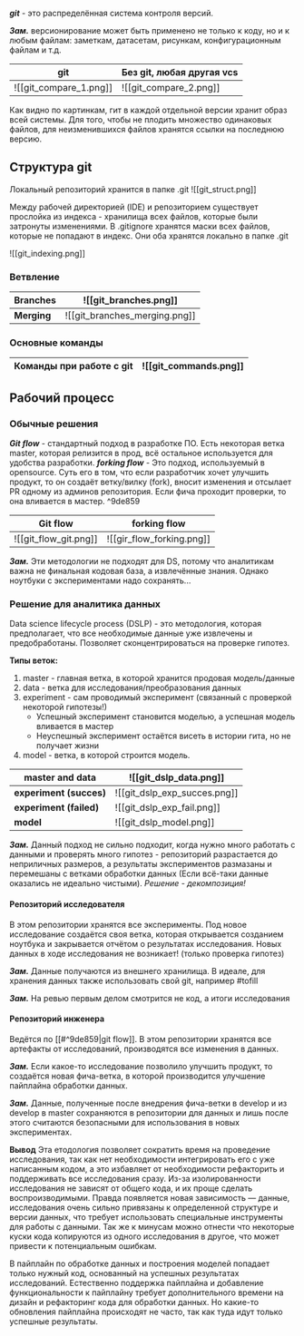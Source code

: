 ***git*** - это распределённая система контроля версий. 

***Зам.*** версионирование может быть применено не только к коду, но и к любым файлам: заметкам, датасетам, рисункам, конфигурационным файлам и т.д.


| git                    | Без git, любая другая vcs |
| ---------------------- | ------------------------- |
| ![[git_compare_1.png]] | ![[git_compare_2.png]]    |
Как видно по картинкам, гит в каждой отдельной версии хранит образ всей системы. Для того, чтобы не плодить множество одинаковых файлов, для неизменившихся файлов хранятся ссылки на последнюю версию.





## Структура git

Локальный репозиторий хранится в папке .git
![[git_struct.png]]

Между рабочей директорией (IDE) и репозиторием существует прослойка из индекса - хранилища всех файлов, которые были затронуты изменениями. В .gitignore хранятся маски всех файлов, которые не попадают в индекс. Они оба хранятся локально в папке .git

![[git_indexing.png]]
### Ветвление

| Branches    | ![[git_branches.png]]         |
| ----------- | ----------------------------- |
| **Merging** | ![[git_branches_merging.png]] |


### Основные команды

| Команды при работе с git | ![[git_commands.png]] |
| ------------------------ | --------------------- |


## Рабочий процесс

### Обычные решения

***Git flow*** - стандартный подход в разработке ПО. Есть некоторая ветка master, которая релизится в прод, всё остальное используется для удобства разработки.
***forking flow*** - Это подход, используемый в opensource. Суть его в том, что если разработчик хочет улучшить продукт, то он создаёт ветку/вилку (fork), вносит изменения и отсылает PR одному из админов репозитория. Если фича проходит проверки, то она вливается в мастер. ^9de859

| Git flow              | forking flow              |
| --------------------- | ------------------------- |
| ![[git_flow_git.png]] | ![[gir_flow_forking.png]] |

***Зам.*** Эти методологии не подходят для DS, потому что аналитикам важна не финальная кодовая база, а извлечённые знания. Однако ноутбуки с экспериментами надо сохранять...

### Решение для аналитика данных
Data science lifecycle process (DSLP) - это методология, которая предполагает, что все необходимые данные уже извлечены и предобработаны. Позволяет сконцентрироваться на проверке гипотез. 

**Типы веток:**
1. master - главная ветка, в которой хранится продовая модель/данные
2. data - ветка для исследования/преобразования данных
3. experiment - сам проводимый эксперимент (связанный с проверкой некоторой гипотезы!)
	- Успешный эксперимент становится моделью, а успешная модель вливается в мастер
	- Неуспешный эксперимент остаётся висеть в истории гита, но не получает жизни
4. model - ветка, в которой строится модель. 


| master and data         | ![[git_dslp_data.png]]       |
| ----------------------- | ---------------------------- |
| **experiment (succes)** | ![[git_dslp_exp_succes.png]] |
| **experiment (failed)** | ![[git_dslp_exp_fail.png]]   |
| **model**               | ![[git_dslp_model.png]]      |

***Зам.*** Данный подход не сильно подходит, когда нужно много работать с данными и проверять много гипотез - репозиторий разрастается до неприличных размеров, а результаты экспериментов размазаны и перемешаны с ветками обработки данных (Если всё-таки данные оказались не идеально чистыми). *Решение - декомпозиция!*

#### Репозиторий исследователя
В этом репозитории хранятся все эксперименты. Под новое исследование создаётся своя ветка, которая открывается созданием ноутбука и закрывается отчётом о результатах исследования. Новых данных в ходе исследования не возникает! (только проверка гипотез)

***Зам.*** Данные получаются из внешнего хранилища. В идеале, для хранения данных также использовать свой git, например #tofill 

***Зам.*** На ревью первым делом смотрится не код, а итоги исследования

#### Репозиторий инженера
Ведётся по [[#^9de859|git flow]]. В этом репозитории хранятся все артефакты от исследований, производятся все изменения в данных. 

***Зам.*** Если какое-то исследование позволило улучшить продукт, то создаётся новая фича-ветка, в которой производится улучшение пайплайна обработки данных.

***Зам.*** Данные, полученные после внедрения фича-ветки в develop и из develop в master сохраняются в репозитории для данных и лишь после этого считаются безопасными для использования в новых экспериментах.

**Вывод**
Эта етодология позволяет сократить время на проведение исследования, так как нет необходимости интегрировать его с уже написанным кодом, а это избавляет от необходимости рефакторить и поддерживать все исследования сразу. Из-за изолированности исследования не зависят от общего кода, и их проще сделать воспроизводимыми. Правда появляется новая зависимость — данные, исследования очень сильно привязаны к определенной структуре и версии данных, что требует использовать специальные инструменты для работы с данными. Так же к минусам можно отнести что некоторые куски кода копируются из одного исследования в другое, что может привести к потенциальным ошибкам.

В пайплайн по обработке данных и построения моделей попадает только нужный код, основанный на успешных результатах исследований. Естественно поддержка пайплайна и добавление функциональности к пайплайну требует дополнительного времени на дизайн и рефакторинг кода для обработки данных. Но какие-то обновления пайплайна происходят не часто, так как туда идут только успешные результаты.